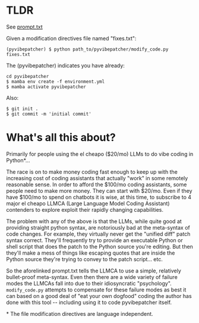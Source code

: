 # TLDR

See [prompt.txt](prompt.txt)

Given a modification directives file named "fixes.txt":

```
(pyvibepatcher) $ python path_to/pyvibepatcher/modify_code.py fixes.txt
```

The (pyvibepatcher) indicates you have already:

```
cd pyvibepatcher
$ mamba env create -f environment.yml
$ mamba activate pyvibepatcher
```

Also:
```
$ git init .
$ git commit -m 'initial commit'
```
# What's all this about?

Primarily for people using the el cheapo ($20/mo) LLMs to do vibe coding in Python*...

The race is on to make money coding fast enough to keep up with the increasing cost of coding assistants that actually "work" in some remotely reasonable sense.  In order to afford the $100/mo coding assistants, some people need to make more money.  They can start with $20/mo. Even if they have $100/mo to spend on chatbots it is wise, at this time, to subscribe to 4 major el cheapo LLMCA (Large Language Model Coding Assistant) contenders to explore exploit their rapidly changing capabilities.

The problem with any of the above is that the LLMs, while quite good at providing straight python syntax, are notoriously bad at the meta-syntax of code changes.  For example, they virtually never get the "unified diff" patch syntax correct.  They'll frequently try to provide an executable Python or shell script that does the patch to the Python source you're editing.  But then they'll make a mess of things like escaping quotes that are inside the Python source they're trying to convey to the patch script... etc.

So the aforelinked prompt.txt tells the LLMCA to use a simple, relatively bullet-proof meta-syntax.  Even then there are a wide variety of failure modes the LLMCAs fall into due to their idiosyncratic "psychology".  `modify_code.py` attempts to compensate for these failure modes as best it can based on a good deal of "eat your own dogfood" coding the author has done with this tool -- including using it to code pyvibepatcher itself.

\* The file modification directives are language independent.
